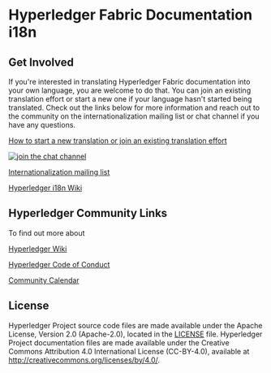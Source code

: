 # Hyperledger Fabric Documentation i18n

## Get Involved

If you're interested in translating Hyperledger Fabric documentation into your own language, you are welcome to do that.  You can join an existing translation effort or start a new one if your language hasn't started being translated.  Check out the links below for more information and reach out to the community on the internationalization mailing list or chat channel if you have any questions.

[How to start a new translation or join an existing translation effort](https://hyperledger-fabric.readthedocs.io/en/release-2.2/international_languages.html)

[![join the chat channel][rocketchat-image]][rocketchat-url]

[rocketchat-url]: https://chat.hyperledger.org/channel/i18n
[rocketchat-image]: https://open.rocket.chat/images/join-chat.svg

[Internationalization mailing list](https://lists.hyperledger.org/g/internationalization)

[Hyperledger i18n Wiki](https://wiki.hyperledger.org/display/I18N/International+groups)

## Hyperledger Community Links

To find out more about

[Hyperledger Wiki](https://wiki.hyperledger.org/)

[Hyperledger Code of Conduct](https://wiki.hyperledger.org/display/HYP/Hyperledger+Code+of+Conduct)

[Community Calendar](https://wiki.hyperledger.org/display/HYP/Calendar+of+Public+Meetings)

## License <a name="license"></a>

Hyperledger Project source code files are made available under the Apache License, Version 2.0 (Apache-2.0), located in the [LICENSE](LICENSE) file. Hyperledger Project documentation files are made available under the Creative Commons Attribution 4.0 International License (CC-BY-4.0), available at http://creativecommons.org/licenses/by/4.0/.
